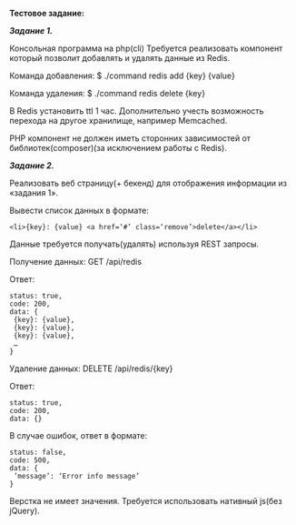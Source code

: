 **Тестовое задание:**

***Задание 1.***

Консольная программа на php(cli)
Требуется реализовать компонент который позволит добавлять и удалять данные из Redis.


Команда добавления: $ ./command redis add {key} {value}

Команда удаления: $ ./command redis delete {key}


В Redis установить ttl 1 час. Дополнительно учесть возможность перехода на другое хранилище, например Memcached.

PHP компонент не должен иметь сторонних зависимостей от библиотек(composer)(за исключением работы с Redis).


***Задание 2.***

Реализовать веб страницу(+ бекенд) для отображения информации из «задания 1».

Вывести список данных в формате:

```<li>{key}: {value} <a href=‘#’ class=‘remove’>delete</a></li>```

Данные требуется получать(удалять) используя REST запросы.

Получение данных: GET /api/redis

Ответ:
```
status: true,
code: 200,
data: {
 {key}: {value},
 {key}: {value},
 {key}: {value},
 …
}
```

Удаление данных: DELETE /api/redis/{key}

Ответ:
```
status: true,
code: 200,
data: {}
```

В случае ошибок, ответ в формате:
```
status: false,
code: 500,
data: {
 ’message’: ‘Error info message’
}
```

Верстка не имеет значения. Требуется использовать нативный js(без jQuery).